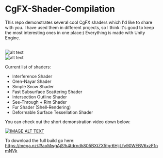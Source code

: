 # CgFX-Shader-Compilation

This repo demonstrates several cool CgFX shaders which I'd like to share with you. I have used them in different projects, so I think it's good to keep the most interesting ones in one place:) Everything is made with Unity Engine.

<br>![alt text](https://preview.ibb.co/jBaXXp/Fur.png")
<br>![alt text](https://preview.ibb.co/bw0cyU/SSS.png")

Current list of shaders:
- Interference Shader
- Oren-Nayar Shader
- Simple Snow Shader
- Fast Subsurface Scattering Shader
- Intersection Outline Shader
- See-Through + Rim Shader
- Fur Shader (Shell-Rendering)
- Deformable Surface Tessellation Shader

You can check out the short demonstration video down below:

[![IMAGE ALT TEXT](http://img.youtube.com/vi/MkOhTupmWss/0.jpg)](http://www.youtube.com/watch?v=MkOhTupmWss "CgFX Shader Compilation")

To download the full build go here: https://mega.nz/#!aoMwgAjS!h4tdrndh805BXtZX5tgr6HjjLfv90WEBV6xzF1nmNVk
